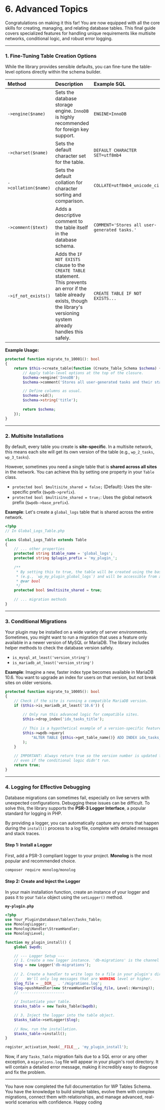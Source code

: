 # 6. Advanced Topics

Congratulations on making it this far! You are now equipped with all the core skills for creating, managing, and relating database tables. This final guide covers specialized features for handling unique requirements like multisite networks, conditional logic, and robust error logging.

---

### 1. Fine-Tuning Table Creation Options

While the library provides sensible defaults, you can fine-tune the table-level options directly within the schema builder.

| Method | Description | Example SQL |
| :--- | :--- | :--- |
| `->engine($name)` | Sets the database storage engine. `InnoDB` is highly recommended for foreign key support. | `ENGINE=InnoDB` |
| `->charset($name)` | Sets the default character set for the table. | `DEFAULT CHARACTER SET=utf8mb4` |
| `->collation($name)`| Sets the default collation for character sorting and comparison. | `COLLATE=utf8mb4_unicode_ci` |
| `->comment($text)` | Adds a descriptive comment to the table itself in the database schema. | `COMMENT='Stores all user-generated tasks.'` |
| `->if_not_exists()`| Adds the `IF NOT EXISTS` clause to the `CREATE TABLE` statement. This prevents an error if the table already exists, though the library's versioning system already handles this safely. | `CREATE TABLE IF NOT EXISTS...` |

**Example Usage:**
```php
protected function migrate_to_10001(): bool
{
    return $this->create_table(function (Create_Table_Schema $schema) {
        // Apply table-level options at the top of the closure.
        $schema->engine('InnoDB');
        $schema->comment('Stores all user-generated tasks and their status.');

        // Define columns as usual.
        $schema->id();
        $schema->string('title');
        
        return $schema;
    });
}
```

---

### 2. Multisite Installations

By default, every table you create is **site-specific**. In a multisite network, this means each site will get its own version of the table (e.g., `wp_2_tasks`, `wp_3_tasks`).

However, sometimes you need a single table that is **shared across all sites** in the network. You can achieve this by setting one property in your `Table` class.

-   `protected bool $multisite_shared = false;` (Default): Uses the site-specific prefix (`$wpdb->prefix`).
-   `protected bool $multisite_shared = true;`: Uses the global network prefix (`$wpdb->base_prefix`).

**Example**: Let's create a `global_logs` table that is shared across the entire network.
```php
<?php
// In Global_Logs_Table.php

class Global_Logs_Table extends Table
{
    // ... other properties
    protected string $table_name = 'global_logs';
    protected string $plugin_prefix = 'my_plugin_';
    
    /**
     * By setting this to true, the table will be created using the base prefix
     * (e.g., `wp_my_plugin_global_logs`) and will be accessible from all sites.
     * @var bool
     */
    protected bool $multisite_shared = true;
    
    // ... migration methods
}
```

---

### 3. Conditional Migrations

Your plugin may be installed on a wide variety of server environments. Sometimes, you might want to run a migration that uses a feature only available in a newer version of MySQL or MariaDB. The library includes helper methods to check the database version safely.

-   `is_mysql_at_least('version_string')`
-   `is_mariadb_at_least('version_string')`

**Example**: Imagine a new, faster index type becomes available in MariaDB 10.6. You want to upgrade an index for users on that version, but not break sites on older versions.
```php
protected function migrate_to_10005(): bool
{
    // Check if the site is running a compatible MariaDB version.
    if ($this->is_mariadb_at_least('10.6')) {
    
        // Only run this advanced logic for compatible sites.
        $this->drop_index('idx_tasks_title');
        
        // This is a hypothetical example of a version-specific feature.
        $this->wpdb->query(
            "ALTER TABLE {$this->get_table_name()} ADD INDEX idx_tasks_title (title) COMMENT 'Using new algorithm'"
        );
    }
    
    // IMPORTANT: Always return true so the version number is updated for everyone,
    // even if the conditional logic didn't run.
    return true;
}
```

---

### 4. Logging for Effective Debugging

Database migrations can sometimes fail, especially on live servers with unexpected configurations. Debugging these issues can be difficult. To solve this, the library supports the **PSR-3 Logger Interface**, a popular standard for logging in PHP.

By providing a logger, you can automatically capture any errors that happen during the `install()` process to a log file, complete with detailed messages and stack traces.

#### Step 1: Install a Logger
First, add a PSR-3 compliant logger to your project. **Monolog** is the most popular and recommended choice.
```bash
composer require monolog/monolog
```

#### Step 2: Create and Inject the Logger
In your main installation function, create an instance of your logger and pass it to your `Table` object using the `setLogger()` method.

**`my-plugin.php`**
```php
<?php
use Your_Plugin\Database\Tables\Tasks_Table;
use Monolog\Logger;
use Monolog\Handler\StreamHandler;
use Monolog\Level;

function my_plugin_install() {
    global $wpdb;

    // --- Logger Setup ---
    // 1. Create a new logger instance. 'db-migrations' is the channel name.
    $log = new Logger('db-migrations');
    
    // 2. Create a handler to write logs to a file in your plugin's directory.
    //    We'll only log messages that are WARNING level or higher.
    $log_file = __DIR__ . '/migrations.log';
    $log->pushHandler(new StreamHandler($log_file, Level::Warning));
    // --------------------
    
    // Instantiate your table.
    $tasks_table = new Tasks_Table($wpdb);

    // 3. Inject the logger into the table object.
    $tasks_table->setLogger($log);
    
    // Now, run the installation.
    $tasks_table->install(); 
}

register_activation_hook(__FILE__, 'my_plugin_install');
```
Now, if any `Tasks_Table` migration fails due to a SQL error or any other exception, a `migrations.log` file will appear in your plugin's root directory. It will contain a detailed error message, making it incredibly easy to diagnose and fix the problem.

---

You have now completed the full documentation for WP Tables Schema. You have the knowledge to build simple tables, evolve them with complex migrations, connect them with relationships, and manage advanced, real-world scenarios with confidence. Happy coding